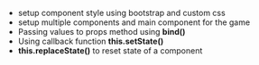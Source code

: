 * setup component style using bootstrap and custom css
* setup multiple components and main component for the game
* Passing values to props method using **bind()**
* Using callback function **this.setState()**
* **this.replaceState()** to reset state of a component
